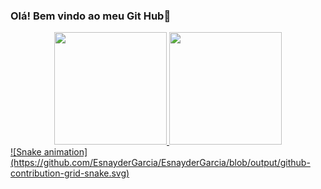 ### Olá! Bem vindo ao meu Git Hub👋

<div style="display: inline_block"  align="center">
  <a href="https://github.com/EsnayderGarcia">
  <img height="180em" src="https://github-readme-stats.vercel.app/api?username=EsnayderGarcia&show_icons=true&theme=dracula&include_all_commits=true&count_private=true"/>
  <img height="180em" src="https://github-readme-stats.vercel.app/api/top-langs/?username=EsnayderGarcia&layout=compact&langs_count=7&theme=dracula"/>
</div>

<div>
  ![Snake animation](https://github.com/EsnayderGarcia/EsnayderGarcia/blob/output/github-contribution-grid-snake.svg)
</div>
